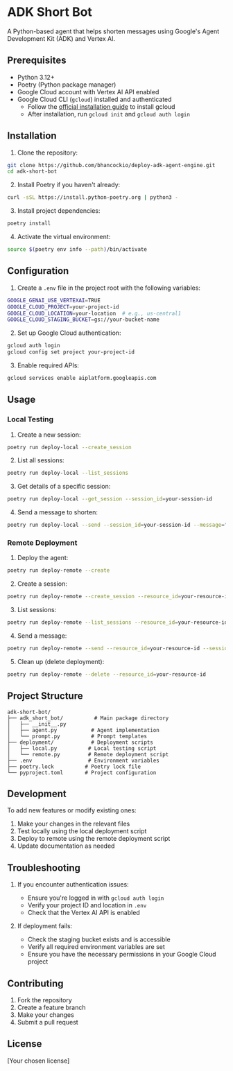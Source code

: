 # ADK Short Bot

A Python-based agent that helps shorten messages using Google's Agent Development Kit (ADK) and Vertex AI.

## Prerequisites

- Python 3.12+
- Poetry (Python package manager)
- Google Cloud account with Vertex AI API enabled
- Google Cloud CLI (`gcloud`) installed and authenticated
  - Follow the [official installation guide](https://cloud.google.com/sdk/docs/install) to install gcloud
  - After installation, run `gcloud init` and `gcloud auth login`

## Installation

1. Clone the repository:
```bash
git clone https://github.com/bhancockio/deploy-adk-agent-engine.git
cd adk-short-bot
```

2. Install Poetry if you haven't already:
```bash
curl -sSL https://install.python-poetry.org | python3 -
```

3. Install project dependencies:
```bash
poetry install
```

4. Activate the virtual environment:
```bash
source $(poetry env info --path)/bin/activate
```

## Configuration

1. Create a `.env` file in the project root with the following variables:
```bash
GOOGLE_GENAI_USE_VERTEXAI=TRUE
GOOGLE_CLOUD_PROJECT=your-project-id
GOOGLE_CLOUD_LOCATION=your-location  # e.g., us-central1
GOOGLE_CLOUD_STAGING_BUCKET=gs://your-bucket-name
```

2. Set up Google Cloud authentication:
```bash
gcloud auth login
gcloud config set project your-project-id
```

3. Enable required APIs:
```bash
gcloud services enable aiplatform.googleapis.com
```

## Usage

### Local Testing

1. Create a new session:
```bash
poetry run deploy-local --create_session
```

2. List all sessions:
```bash
poetry run deploy-local --list_sessions
```

3. Get details of a specific session:
```bash
poetry run deploy-local --get_session --session_id=your-session-id
```

4. Send a message to shorten:
```bash
poetry run deploy-local --send --session_id=your-session-id --message="Shorten this message: Hello, how are you doing today?"
```

### Remote Deployment

1. Deploy the agent:
```bash
poetry run deploy-remote --create
```

2. Create a session:
```bash
poetry run deploy-remote --create_session --resource_id=your-resource-id
```

3. List sessions:
```bash
poetry run deploy-remote --list_sessions --resource_id=your-resource-id
```

4. Send a message:
```bash
poetry run deploy-remote --send --resource_id=your-resource-id --session_id=your-session-id --message="Hello, how are you doing today? So far, I've made breakfast today, walkted dogs, and went to work."
```

5. Clean up (delete deployment):
```bash
poetry run deploy-remote --delete --resource_id=your-resource-id
```

## Project Structure

```
adk-short-bot/
├── adk_short_bot/          # Main package directory
│   ├── __init__.py
│   ├── agent.py           # Agent implementation
│   └── prompt.py          # Prompt templates
├── deployment/            # Deployment scripts
│   ├── local.py          # Local testing script
│   └── remote.py         # Remote deployment script
├── .env                  # Environment variables
├── poetry.lock          # Poetry lock file
└── pyproject.toml       # Project configuration
```

## Development

To add new features or modify existing ones:

1. Make your changes in the relevant files
2. Test locally using the local deployment script
3. Deploy to remote using the remote deployment script
4. Update documentation as needed

## Troubleshooting

1. If you encounter authentication issues:
   - Ensure you're logged in with `gcloud auth login`
   - Verify your project ID and location in `.env`
   - Check that the Vertex AI API is enabled

2. If deployment fails:
   - Check the staging bucket exists and is accessible
   - Verify all required environment variables are set
   - Ensure you have the necessary permissions in your Google Cloud project

## Contributing

1. Fork the repository
2. Create a feature branch
3. Make your changes
4. Submit a pull request

## License

[Your chosen license]
